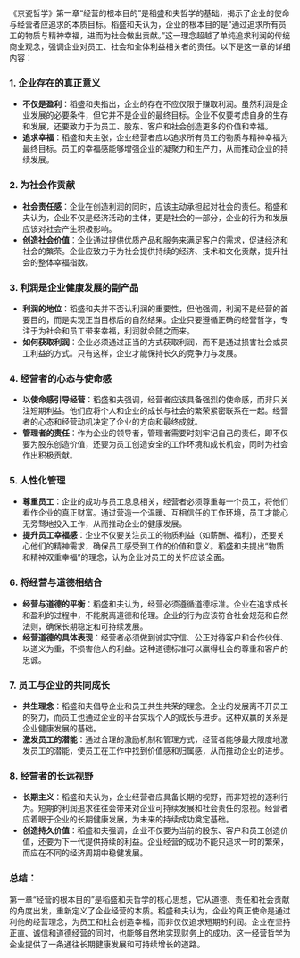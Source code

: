 《京瓷哲学》第一章“经营的根本目的”是稻盛和夫哲学的基础，揭示了企业的使命与经营者应追求的本质目标。稻盛和夫认为，企业的根本目的是“通过追求所有员工的物质与精神幸福，进而为社会做出贡献。”这一理念超越了单纯追求利润的传统商业观念，强调企业对员工、社会和全体利益相关者的责任。以下是这一章的详细内容：

### 1. **企业存在的真正意义**
   - **不仅是盈利**：稻盛和夫指出，企业的存在不应仅限于赚取利润。虽然利润是企业发展的必要条件，但它并不是企业的最终目标。企业不仅要考虑自身的生存和发展，还要致力于为员工、股东、客户和社会创造更多的价值和幸福。
   - **追求幸福**：稻盛和夫主张，企业经营者应以追求所有员工的物质与精神幸福为最终目标。员工的幸福感能够增强企业的凝聚力和生产力，从而推动企业的持续发展。

### 2. **为社会作贡献**
   - **社会责任感**：企业在创造利润的同时，应该主动承担起对社会的责任。稻盛和夫认为，企业不仅是经济活动的主体，更是社会的一部分，企业的行为和发展应该对社会产生积极影响。
   - **创造社会价值**：企业通过提供优质产品和服务来满足客户的需求，促进经济和社会的繁荣。企业应致力于为社会提供持续的经济、技术和文化贡献，提升社会的整体幸福指数。

### 3. **利润是企业健康发展的副产品**
   - **利润的地位**：稻盛和夫并不否认利润的重要性，但他强调，利润不是经营的首要目的，而是实现正当目标后的自然结果。企业只要遵循正确的经营哲学，专注于为社会和员工带来幸福，利润就会随之而来。
   - **如何获取利润**：企业必须通过正当的方式获取利润，而不是通过损害社会或员工利益的方式。只有这样，企业才能保持长久的竞争力与发展。

### 4. **经营者的心态与使命感**
   - **以使命感引导经营**：稻盛和夫强调，经营者应该具备强烈的使命感，而非只关注短期利益。他们应将个人和企业的成长与社会的繁荣紧密联系在一起。经营者的心态和经营动机决定了企业的方向和最终成就。
   - **管理者的责任**：作为企业的领导者，管理者需要时刻牢记自己的责任，即不仅要为股东创造价值，还要为员工创造安全的工作环境和成长机会，同时为社会作出积极贡献。

### 5. **人性化管理**
   - **尊重员工**：企业的成功与员工息息相关，经营者必须尊重每一个员工，将他们看作企业的真正财富。通过营造一个温暖、互相信任的工作环境，员工才能心无旁骛地投入工作，从而推动企业的健康发展。
   - **提升员工幸福感**：企业不仅要关注员工的物质利益（如薪酬、福利），还要关心他们的精神需求，确保员工感受到工作的价值和意义。稻盛和夫提出“物质和精神双重幸福”的理念，认为企业对员工的关怀应该全面。

### 6. **将经营与道德相结合**
   - **经营与道德的平衡**：稻盛和夫认为，经营必须遵循道德标准。企业在追求成长和盈利的过程中，不能脱离道德和伦理。企业的行为应该符合社会规范和自然法则，确保长期稳定和可持续发展。
   - **经营道德的具体表现**：经营者必须做到诚实守信、公正对待客户和合作伙伴、以道义为重，不损害他人的利益。这种道德标准可以赢得社会的尊重和客户的忠诚。

### 7. **员工与企业的共同成长**
   - **共生理念**：稻盛和夫倡导企业和员工共生共荣的理念。企业的发展离不开员工的努力，而员工也通过企业的平台实现个人的成长与进步。这种双赢的关系是企业健康发展的基础。
   - **激发员工的潜能**：通过合理的激励机制和管理方式，经营者能够最大限度地激发员工的潜能，使员工在工作中找到价值感和归属感，从而推动企业的进步。

### 8. **经营者的长远视野**
   - **长期主义**：稻盛和夫认为，企业经营者应具备长期的视野，而非短视的逐利行为。短期的利润追求往往会带来对企业可持续发展和社会责任的忽视。经营者应着眼于企业的长期健康发展，为未来的持续成功奠定基础。
   - **创造持久价值**：稻盛和夫强调，企业不仅要为当前的股东、客户和员工创造价值，还要为下一代提供持续的利益。企业经营的成功不能只追求一时的繁荣，而应在不同的经济周期中稳健发展。

### 总结：
第一章“经营的根本目的”是稻盛和夫哲学的核心思想，它从道德、责任和社会贡献的角度出发，重新定义了企业经营的本质。稻盛和夫认为，企业的真正使命是通过利他的经营理念，为员工和社会创造幸福，而非仅仅追求短期的利润。企业在坚持正直、诚信和道德经营的同时，也能够自然地实现财务上的成功。这一经营哲学为企业提供了一条通往长期健康发展和可持续增长的道路。